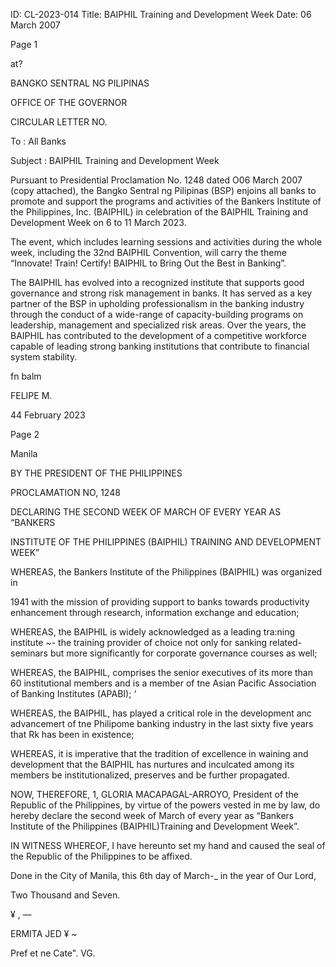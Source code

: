 ID: CL-2023-014
Title: BAIPHIL Training and Development Week
Date: 06 March 2007

Page 1

at?

BANGKO SENTRAL NG PILIPINAS

OFFICE OF THE GOVERNOR

CIRCULAR LETTER NO.

To : All Banks

Subject : BAIPHIL Training and Development Week

Pursuant to Presidential Proclamation No. 1248 dated O06 March 2007 (copy attached), the Bangko Sentral ng Pilipinas (BSP) enjoins all banks to promote and support the programs and activities of the Bankers Institute of the Philippines, Inc. (BAIPHIL) in celebration of the BAIPHIL Training and Development Week on 6 to 11 March 2023.

The event, which includes learning sessions and activities during the whole week, including the 32nd BAIPHIL Convention, will carry the theme “Innovate! Train! Certify! BAIPHIL to Bring Out the Best in Banking”.

The BAIPHIL has evolved into a recognized institute that supports good governance and strong risk management in banks. It has served as a key partner of the BSP in upholding professionalism in the banking industry through the conduct of a wide-range of capacity-building programs on leadership, management and specialized risk areas. Over the years, the BAIPHIL has contributed to the development of a competitive workforce capable of leading strong banking institutions that contribute to financial system stability.

fn balm

FELIPE M.

44 February 2023

Page 2

Manila

BY THE PRESIDENT OF THE PHILIPPINES

PROCLAMATION NO, 1248

DECLARING THE SECOND WEEK OF MARCH OF EVERY YEAR AS “BANKERS

INSTITUTE OF THE PHILIPPINES (BAIPHIL) TRAINING AND DEVELOPMENT WEEK”

WHEREAS, the Bankers Institute of the Philippines (BAIPHIL) was organized in

1941 with the mission of providing support to banks towards productivity enhancement through research, information exchange and education;

WHEREAS, the BAIPHIL is widely acknowledged as a leading tra:ning institute ~- the training provider of choice not only for sanking related-seminars but more significantly for corporate governance courses as well;

WHEREAS, the BAIPHIL, comprises the senior executives of its more than 60 institutional members and is a member of tne Asian Pacific Association of Banking Institutes (APABI); ‘

WHEREAS, the BAIPHIL, has played a critical role in the development anc advancemert of tne Philipome banking industry in the last sixty five years that Rk has been in existence;

WHEREAS, it is imperative that the tradition of excellence in waining and development that the BAIPHIL has nurtures and inculcated among its members be institutionalized, preserves and be further propagated.

NOW, THEREFORE, 1, GLORIA MACAPAGAL-ARROYO, President of the Republic of the Philippines, by virtue of the powers vested in me by law, do hereby declare the second week of March of every year as “Bankers Institute of the Philippines (BAIPHIL)Training and Development Week”.

IN WITNESS WHEREOF, I have hereunto set my hand and caused the seal of the Republic of the Philippines to be affixed.

Done in the City of Manila, this 6th day of March-_ in the year of Our Lord,

Two Thousand and Seven.

¥ , —

ERMITA JED ¥ ~

Pref et ne Cate". VG.